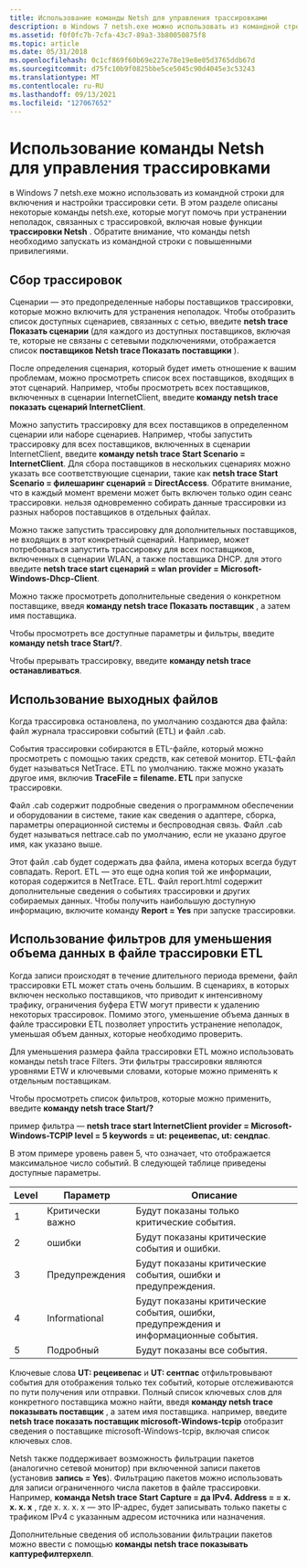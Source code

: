 ```yaml
---
title: Использование команды Netsh для управления трассировками
description: в Windows 7 netsh.exe можно использовать из командной строки для включения и настройки трассировки сети. В этом разделе описаны некоторые команды netsh.exe, которые могут помочь при устранении неполадок, связанных с трассировкой, включая новые функции трассировки Netsh.
ms.assetid: f0f0fc7b-7cfa-43c7-89a3-3b80050875f8
ms.topic: article
ms.date: 05/31/2018
ms.openlocfilehash: 0c1cf869f60b69e227e78e19e8e05d3765ddb67d
ms.sourcegitcommit: d75fc10b9f0825bbe5ce5045c90d4045e3c53243
ms.translationtype: MT
ms.contentlocale: ru-RU
ms.lasthandoff: 09/13/2021
ms.locfileid: "127067652"
---
```

# <a name="using-netsh-to-manage-traces"></a>Использование команды Netsh для управления трассировками

в Windows 7 netsh.exe можно использовать из командной строки для включения и настройки трассировки сети. В этом разделе описаны некоторые команды netsh.exe, которые могут помочь при устранении неполадок, связанных с трассировкой, включая новые функции **трассировки Netsh** . Обратите внимание, что команды netsh необходимо запускать из командной строки с повышенными привилегиями.

## <a name="collecting-traces"></a>Сбор трассировок

Сценарии — это предопределенные наборы поставщиков трассировки, которые можно включить для устранения неполадок. Чтобы отобразить список доступных сценариев, связанных с сетью, введите **netsh trace Показать сценарии** (для каждого из доступных поставщиков, включая те, которые не связаны с сетевыми подключениями, отображается список **поставщиков Netsh trace Показать поставщики** ).

После определения сценария, который будет иметь отношение к вашим проблемам, можно просмотреть список всех поставщиков, входящих в этот сценарий. Например, чтобы просмотреть всех поставщиков, включенных в сценарии InternetClient, введите **команду netsh trace показать сценарий InternetClient**.

Можно запустить трассировку для всех поставщиков в определенном сценарии или наборе сценариев. Например, чтобы запустить трассировку для всех поставщиков, включенных в сценарии InternetClient, введите **команду netsh trace Start Scenario = InternetClient**. Для сбора поставщиков в нескольких сценариях можно указать все соответствующие сценарии, такие как **netsh trace Start Scenario = филешаринг сценарий = DirectAccess**. Обратите внимание, что в каждый момент времени может быть включен только один сеанс трассировки. нельзя одновременно собирать данные трассировки из разных наборов поставщиков в отдельных файлах.

Можно также запустить трассировку для дополнительных поставщиков, не входящих в этот конкретный сценарий. Например, может потребоваться запустить трассировку для всех поставщиков, включенных в сценарии WLAN, а также поставщика DHCP. для этого введите **netsh trace start сценарий = wlan provider = Microsoft-Windows-Dhcp-Client**.

Можно также просмотреть дополнительные сведения о конкретном поставщике, введя **команду netsh trace Показать поставщик** , а затем имя поставщика.

Чтобы просмотреть все доступные параметры и фильтры, введите **команду netsh trace Start/?**.

Чтобы прерывать трассировку, введите **команду netsh trace останавливаться**.

## <a name="using-the-output-files"></a>Использование выходных файлов

Когда трассировка остановлена, по умолчанию создаются два файла: файл журнала трассировки событий (ETL) и файл .cab.

События трассировки собираются в ETL-файле, который можно просмотреть с помощью таких средств, как сетевой монитор. ETL-файл будет называться NetTrace. ETL по умолчанию. также можно указать другое имя, включив **TraceFile = filename. ETL** при запуске трассировки.

Файл .cab содержит подробные сведения о программном обеспечении и оборудовании в системе, такие как сведения о адаптере, сборка, параметры операционной системы и беспроводная связь. Файл .cab будет называться nettrace.cab по умолчанию, если не указано другое имя, как указано выше.

Этот файл .cab будет содержать два файла, имена которых всегда будут совпадать. Report. ETL — это еще одна копия той же информации, которая содержится в NetTrace. ETL. Файл report.html содержит дополнительные сведения о событиях трассировки и других собираемых данных. Чтобы получить наибольшую доступную информацию, включите команду **Report = Yes** при запуске трассировки.

## <a name="using-filters-to-reduce-the-amount-of-data-in-the-etl-trace-file"></a>Использование фильтров для уменьшения объема данных в файле трассировки ETL

Когда записи происходят в течение длительного периода времени, файл трассировки ETL может стать очень большим. В сценариях, в которых включен несколько поставщиков, что приводит к интенсивному трафику, ограничения буфера ETW могут привести к удалению некоторых трассировок. Помимо этого, уменьшение объема данных в файле трассировки ETL позволяет упростить устранение неполадок, уменьшая объем данных, которые необходимо проверить.

Для уменьшения размера файла трассировки ETL можно использовать команды netsh trace Filters. Эти фильтры трассировки являются уровнями ETW и ключевыми словами, которые можно применять к отдельным поставщикам.

Чтобы просмотреть список фильтров, которые можно применить, введите **команду netsh trace Start/?**

пример фильтра — **netsh trace start InternetClient provider = Microsoft-Windows-TCPIP level = 5 keywords = ut: рецеивепас, ut: сендпас**.

В этом примере уровень равен 5, что означает, что отображается максимальное число событий. В следующей таблице приведены доступные параметры.



| Level      | Параметр              | Описание                                                                           |
|-------|---------------|----------------------------------------------------------------------------|
| 1     | Критически важно      | Будут показаны только критические события.                                        |
| 2     | ошибки        | Будут показаны критические события и ошибки.                                  |
| 3     | Предупреждения      | Будут показаны критические события, ошибки и предупреждения.                       |
| 4     | Informational | Будут показаны критические события, ошибки, предупреждения и информационные события. |
| 5     | Подробный       | Будут показаны все события.                                                  |



 

Ключевые слова **UT: рецеивепас** и **UT: сентпас** отфильтровывают события для отображения только тех событий, которые отслеживаются по пути получения или отправки. Полный список ключевых слов для конкретного поставщика можно найти, введя **команду netsh trace показывать поставщик** , а затем имя поставщика. например, введите **netsh trace показать поставщик microsoft-Windows-tcpip** отобразит сведения о поставщике microsoft-Windows-tcpip, включая список ключевых слов.

Netsh также поддерживает возможность фильтрации пакетов (аналогично сетевой монитор) при включенной записи пакетов (установив **запись = Yes**). Фильтрацию пакетов можно использовать для записи ограниченного числа пакетов в файле трассировки. Например, **команда Netsh trace Start Capture = да IPv4. Address = = x. x. x. x** , где x. x. x. x — это IP-адрес, будет записывать только пакеты с трафиком IPv4 с указанным адресом источника или назначения.

Дополнительные сведения об использовании фильтрации пакетов можно ввести с помощью **команды netsh trace показывать каптурефилтерхелп**.

 

 




